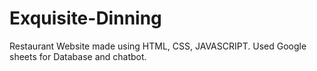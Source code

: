 # Exquisite-Dinning
Restaurant Website made using HTML, CSS, JAVASCRIPT. Used Google sheets for Database and chatbot.
